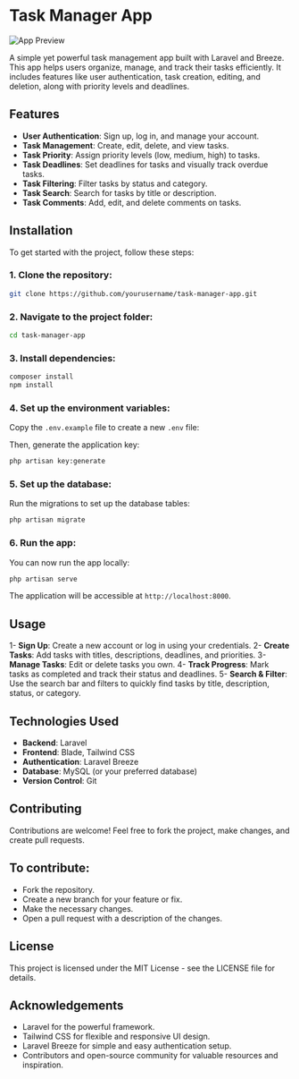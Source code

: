 # Task Manager App

![App Preview](app-preview.png)

A simple yet powerful task management app built with Laravel and Breeze. This app helps users organize, manage, and track their tasks efficiently. It includes features like user authentication, task creation, editing, and deletion, along with priority levels and deadlines.

## Features

- **User Authentication**: Sign up, log in, and manage your account.
- **Task Management**: Create, edit, delete, and view tasks.
- **Task Priority**: Assign priority levels (low, medium, high) to tasks.
- **Task Deadlines**: Set deadlines for tasks and visually track overdue tasks.
- **Task Filtering**: Filter tasks by status and category.
- **Task Search**: Search for tasks by title or description.
- **Task Comments**: Add, edit, and delete comments on tasks.

## Installation

To get started with the project, follow these steps:

### 1. Clone the repository:

```bash
git clone https://github.com/yourusername/task-manager-app.git
```

### 2. Navigate to the project folder:
```bash
cd task-manager-app
```

### 3. Install dependencies:

```bash
composer install
npm install
```

### 4. Set up the environment variables:
Copy the `.env.example` file to create a new `.env` file:

Then, generate the application key:

```bash
php artisan key:generate
```

### 5. Set up the database:
Run the migrations to set up the database tables:

```bash
php artisan migrate
```

### 6. Run the app:
You can now run the app locally:

```bash
php artisan serve
```

The application will be accessible at `http://localhost:8000`.

## Usage
1- **Sign Up**: Create a new account or log in using your credentials.
2- **Create Tasks**: Add tasks with titles, descriptions, deadlines, and priorities.
3- **Manage Tasks**: Edit or delete tasks you own.
4- **Track Progress**: Mark tasks as completed and track their status and deadlines.
5- **Search & Filter**: Use the search bar and filters to quickly find tasks by title, description, status, or category.

## Technologies Used
- **Backend**: Laravel
- **Frontend**: Blade, Tailwind CSS
- **Authentication**: Laravel Breeze
- **Database**: MySQL (or your preferred database)
- **Version Control**: Git
  
## Contributing
Contributions are welcome! Feel free to fork the project, make changes, and create pull requests.

## To contribute:

- Fork the repository.
- Create a new branch for your feature or fix.
- Make the necessary changes.
- Open a pull request with a description of the changes.

## License
This project is licensed under the MIT License - see the LICENSE file for details.

## Acknowledgements
- Laravel for the powerful framework.
- Tailwind CSS for flexible and responsive UI design.
- Laravel Breeze for simple and easy authentication setup.
- Contributors and open-source community for valuable resources and inspiration.